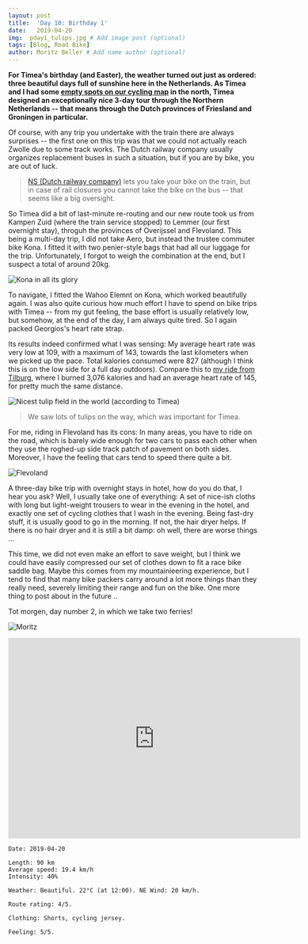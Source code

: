 ```yaml
---
layout: post
title:  'Day 10: Birthday 1'
date:   2019-04-20
img:  pday1_tulips.jpg # Add image post (optional)
tags: [Blog, Road Bike]
author: Moritz Beller # Add name author (optional)
---
```


**For Timea's birthday (and Easter), the weather turned out just as
  ordered: three beautiful days full of sunshine here in the
  Netherlands. As Timea and I had some [empty spots on our cycling
  map](/starting) in the north, Timea designed an exceptionally nice
  3-day tour through the Northern Netherlands -- that means through
  the Dutch provinces of Friesland and Groningen in particular.**

Of course, with any trip you undertake with the train there are always
surprises -- the first one on this trip was that we could not actually
reach Zwolle due to some track works. The Dutch railway company
usually organizes replacement buses in such a situation, but if you
are by bike, you are out of luck.

> [NS (Dutch railway company)](https://www.ns.nl/) lets you take your
  bike on the train, but in case of rail closures you cannot take the
  bike on the bus -- that seems like a big oversight.

So Timea did a bit of last-minute re-routing and our new route took us
from Kampen Zuid (where the train service stopped) to Lemmer (our
first overnight stay), throguh the provinces of Overijssel and
Flevoland. This being a multi-day trip, I did not take Aero, but
instead the trustee commuter bike Kona. I fitted it with two
penier-style bags that had all our luggage for the
trip. Unfortunately, I forgot to weigh the combination at the end, but
I suspect a total of around 20kg.

![Kona in all its glory]({{site.baseurl}}/assets/img/pday1_kona.jpg)

To navigate, I fitted the Wahoo Elemnt on Kona, which worked
beautifully again. I was also quite curious how much effort I have to
spend on bike trips with Timea -- from my gut feeling, the base effort
is usually relatively low, but somehow, at the end of the day, I am
always quite tired. So I again packed Georgios's heart rate strap.

Its results indeed confirmed what I was sensing: My average heart rate
was very low at 109, with a maximum of 143, towards the last
kilometers when we picked up the pace. Total kalories consumed were
827 (although I think this is on the low side for a full day
outdoors). Compare this to [my ride from Tilburg](/tilburg), where I burned
3,076 kalories and had an average heart rate of 145, for pretty much
the same distance.

![Nicest tulip field in the world (according to
 Timea)]({{site.baseurl}}/assets/img/pday1_tulipfield.jpg)

> We saw lots of tulips on the way, which was important for Timea.

For me, riding in Flevoland has its cons: In many areas, you have to
ride on the road, which is barely wide enough for two cars to pass
each other when they use the roghed-up side track patch of pavement on
both sides. Moreover, I have the feeling that cars tend to speed there
quite a bit.

![Flevoland]({{site.baseurl}}/assets/img/pday1_landscape.jpg)

A three-day bike trip with overnight stays in hotel, how do you do
that, I hear you ask? Well, I usually take one of everything: A set of
nice-ish cloths with long but light-weight trousers to wear in the
evening in the hotel, and exactly one set of cycling clothes that I
wash in the evening. Being fast-dry stuff, it is usually good to go in
the morning. If not, the hair dryer helps. If there is no hair dryer
and it is still a bit damp: oh well, there are worse things ...

This time, we did not even make an effort to save weight, but I think
we could have easily compressed our set of clothes down to fit a race
bike saddle bag. Maybe this comes from my mountainieering experience,
but I tend to find that many bike packers carry around a lot more
things than they really need, severely limiting their range and fun on
the bike. One more thing to post about in the future ..

Tot morgen, day number 2, in which we take two ferries!

![Moritz]({{site.baseurl}}/assets/img/moritz.png)

<iframe height='405' width='590' frameborder='0'
allowtransparency='true' scrolling='no'
src='https://www.strava.com/activities/2305224741/embed/1f8cc15cfba738d0b3d47dac71d126e265faa1d5'></iframe>

```
Date: 2019-04-20

Length: 90 km
Average speed: 19.4 km/h
Intensity: 40%

Weather: Beautiful. 22°C (at 12:00). NE Wind: 20 km/h.

Route rating: 4/5. 

Clothing: Shorts, cycling jersey.

Feeling: 5/5.
```